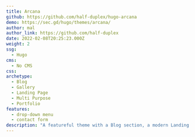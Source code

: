 ```yaml
---
title: Arcana
github: https://github.com/half-duplex/hugo-arcana
demo: https://sec.gd/hugo/themes/arcana/
author: mal
author_link: https://github.com/half-duplex
date: 2022-02-08T20:25:23.000Z
weight: 2
ssg:
  - Hugo
cms:
  - No CMS
css:
archetype:
  - Blog
  - Gallery
  - Landing Page
  - Multi Purpose
  - Portfolio
features:
  - drop-down menu
  - contact form
description: "A featureful theme with a Blog section, a modern Landing page and several layouts: single sidebar on selected side, double sidebars, full screen, post list"
---
```

